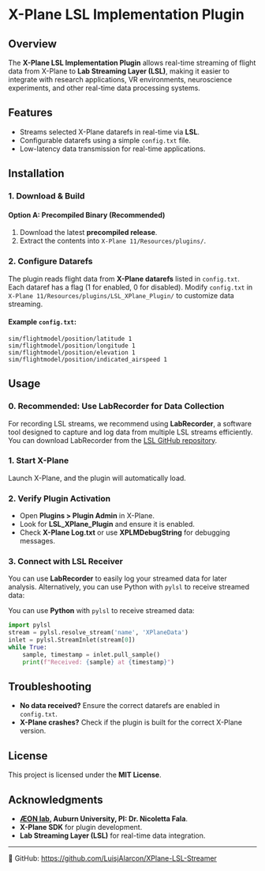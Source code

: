 # X-Plane LSL Implementation Plugin

## Overview

The **X-Plane LSL Implementation Plugin** allows real-time streaming of flight data from X-Plane to **Lab Streaming Layer (LSL)**, making it easier to integrate with research applications, VR environments, neuroscience experiments, and other real-time data processing systems.

## Features

- Streams selected X-Plane datarefs in real-time via **LSL**.
- Configurable datarefs using a simple `config.txt` file.
- Low-latency data transmission for real-time applications.

## Installation

### 1. Download & Build

#### Option A: Precompiled Binary (Recommended)

1. Download the latest **precompiled release**.
2. Extract the contents into `X-Plane 11/Resources/plugins/`.

### 2. Configure Datarefs

The plugin reads flight data from **X-Plane datarefs** listed in `config.txt`. Each dataref has a flag (1 for enabled, 0 for disabled). Modify `config.txt` in `X-Plane 11/Resources/plugins/LSL_XPlane_Plugin/` to customize data streaming.

#### Example `config.txt`:

```
sim/flightmodel/position/latitude 1
sim/flightmodel/position/longitude 1
sim/flightmodel/position/elevation 1
sim/flightmodel/position/indicated_airspeed 1
```

## Usage

### 0. Recommended: Use LabRecorder for Data Collection
For recording LSL streams, we recommend using **LabRecorder**, a software tool designed to capture and log data from multiple LSL streams efficiently. You can download LabRecorder from the [LSL GitHub repository](https://github.com/labstreaminglayer/App-LabRecorder).

### 1. Start X-Plane

Launch X-Plane, and the plugin will automatically load.

### 2. Verify Plugin Activation

- Open **Plugins > Plugin Admin** in X-Plane.
- Look for **LSL\_XPlane\_Plugin** and ensure it is enabled.
- Check **X-Plane Log.txt** or use **XPLMDebugString** for debugging messages.

### 3. Connect with LSL Receiver

You can use **LabRecorder** to easily log your streamed data for later analysis. Alternatively, you can use Python with `pylsl` to receive streamed data:

You can use **Python** with `pylsl` to receive streamed data:

```python
import pylsl
stream = pylsl.resolve_stream('name', 'XPlaneData')
inlet = pylsl.StreamInlet(stream[0])
while True:
    sample, timestamp = inlet.pull_sample()
    print(f"Received: {sample} at {timestamp}")
```

## Troubleshooting

- **No data received?** Ensure the correct datarefs are enabled in `config.txt`.
- **X-Plane crashes?** Check if the plugin is built for the correct X-Plane version.

## License

This project is licensed under the **MIT License**.

## Acknowledgments

- **[ÆON lab](https://www.linkedin.com/in/nicolettafala/), Auburn University, PI: Dr. Nicoletta Fala**.
- **X-Plane SDK** for plugin development.
- **Lab Streaming Layer (LSL)** for real-time data integration.

---

🔗 GitHub: https://github.com/LuisjAlarcon/XPlane-LSL-Streamer


